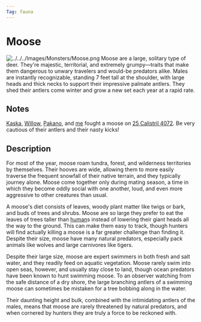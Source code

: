 ```yaml
---
Tag: fauna
---
```

# Moose
![../../../Images/Monsters/Moose.png](Moose.png)
Moose are a large, solitary type of deer. They're majestic, territorial, and extremely grumpy—traits that make them dangerous to unwary travelers and would-be predators alike. Males are instantly recognizable, standing 7 feet tall at the shoulder, with large heads and thick necks to support their impressive palmate antlers. They shed their antlers come winter and grow a new set each year at a rapid rate.  

## Notes
[Kaska](../../Party-Members/Kaska.md), [Willow](../../Party-Members/Willow.md), [Pakano](../Broken-Tusk/Pakano.md), and [me](../../Party-Members/Xiat.md) fought a moose on [25 Calistril 4072](../../../Playing-Notes/Session-1.md#25%20Calistril%204072). Be very cautious of their antlers and their nasty kicks!

## Description
For most of the year, moose roam tundra, forest, and wilderness territories by themselves. Their hooves are wide, allowing them to more easily traverse the frequent snowfall of their native terrain, and they typically journey alone. Moose come together only during mating season, a time in which they become oddly social with one another, loud, and even more aggressive to other creatures than usual.  
  
A moose's diet consists of leaves, woody plant matter like twigs or bark, and buds of trees and shrubs. Moose are so large they prefer to eat the leaves of trees taller than [human](../../Notions/Races/Human.md)s instead of lowering their giant heads all the way to the ground. This can make them easy to track, though hunters will find actually killing a moose is a far greater challenge than finding it. Despite their size, moose have many natural predators, especially pack animals like wolves and large carnivores like tigers. 
  
Despite their large size, moose are expert swimmers in both fresh and salt water, and they readily feed on aquatic vegetation. Moose rarely swim into open seas, however, and usually stay close to land, though ocean predators have been known to hunt swimming moose. To an observer watching from the safe distance of a dry shore, the large branching antlers of a swimming moose can sometimes be mistaken for a tree bobbing along in the water.

Their daunting height and bulk, combined with the intimidating antlers of the males, means that moose are rarely threatened by natural predators, and when cornered by hunters they are truly a force to be reckoned with.

